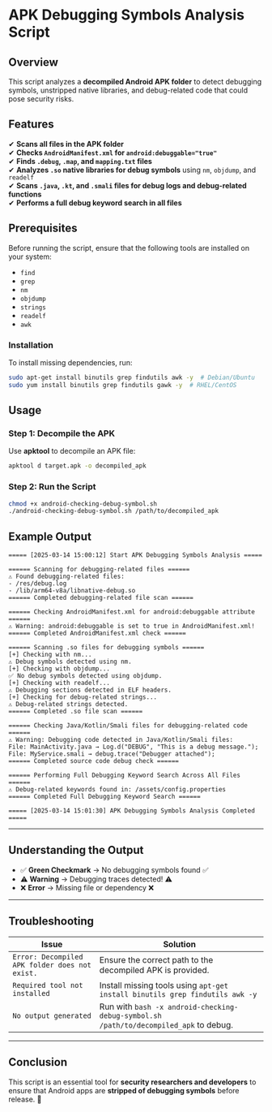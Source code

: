 # APK Debugging Symbols Analysis Script

## Overview
This script analyzes a **decompiled Android APK folder** to detect debugging symbols, unstripped native libraries, and debug-related code that could pose security risks.

## Features
✔ **Scans all files in the APK folder**  
✔ **Checks `AndroidManifest.xml` for `android:debuggable="true"`**  
✔ **Finds `.debug`, `.map`, and `mapping.txt` files**  
✔ **Analyzes `.so` native libraries for debug symbols** using `nm`, `objdump`, and `readelf`  
✔ **Scans `.java`, `.kt`, and `.smali` files for debug logs and debug-related functions**  
✔ **Performs a full debug keyword search in all files**  

## Prerequisites
Before running the script, ensure that the following tools are installed on your system:
- `find`
- `grep`
- `nm`
- `objdump`
- `strings`
- `readelf`
- `awk`

### Installation
To install missing dependencies, run:
```sh
sudo apt-get install binutils grep findutils awk -y  # Debian/Ubuntu
sudo yum install binutils grep findutils gawk -y  # RHEL/CentOS
```

## Usage
### Step 1: Decompile the APK
Use **apktool** to decompile an APK file:
```sh
apktool d target.apk -o decompiled_apk
```

### Step 2: Run the Script
```sh
chmod +x android-checking-debug-symbol.sh
./android-checking-debug-symbol.sh /path/to/decompiled_apk
```

## Example Output
```
===== [2025-03-14 15:00:12] Start APK Debugging Symbols Analysis =====

====== Scanning for debugging-related files ======
⚠️ Found debugging-related files:
- /res/debug.log
- /lib/arm64-v8a/libnative-debug.so
====== Completed debugging-related file scan ======

====== Checking AndroidManifest.xml for android:debuggable attribute ======
⚠️ Warning: android:debuggable is set to true in AndroidManifest.xml!
====== Completed AndroidManifest.xml check ======

====== Scanning .so files for debugging symbols ======
[+] Checking with nm...
⚠️ Debug symbols detected using nm.
[+] Checking with objdump...
✅ No debug symbols detected using objdump.
[+] Checking with readelf...
⚠️ Debugging sections detected in ELF headers.
[+] Checking for debug-related strings...
⚠️ Debug-related strings detected.
====== Completed .so file scan ======

====== Checking Java/Kotlin/Smali files for debugging-related code ======
⚠️ Warning: Debugging code detected in Java/Kotlin/Smali files:
File: MainActivity.java → Log.d("DEBUG", "This is a debug message.");
File: MyService.smali → debug.trace("Debugger attached");
====== Completed source code debug check ======

====== Performing Full Debugging Keyword Search Across All Files ======
⚠️ Debug-related keywords found in: /assets/config.properties
====== Completed Full Debugging Keyword Search ======

===== [2025-03-14 15:01:30] APK Debugging Symbols Analysis Completed =====
```

---

## Understanding the Output
- ✅ **Green Checkmark** → No debugging symbols found ✅  
- ⚠️ **Warning** → Debugging traces detected! ⚠️  
- ❌ **Error** → Missing file or dependency ❌  

---


## Troubleshooting
| **Issue** | **Solution** |
|-----------|-------------|
| `Error: Decompiled APK folder does not exist.` | Ensure the correct path to the decompiled APK is provided. |
| `Required tool not installed` | Install missing tools using `apt-get install binutils grep findutils awk -y` |
| `No output generated` | Run with `bash -x android-checking-debug-symbol.sh /path/to/decompiled_apk` to debug. |

---

## Conclusion
This script is an essential tool for **security researchers and developers** to ensure that Android apps are **stripped of debugging symbols** before release. 🚀
